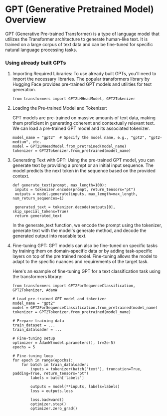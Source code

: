 # GPT (Generative Pretrained Model) Overview

GPT (Generative Pre-trained Transformer) is a type of language model that utilizes the Transformer architecture to generate human-like text. It is trained on a large corpus of text data and can be fine-tuned for specific natural language processing tasks. 

### Using already built GPTs
1. Importing Required Libraries:
   To use already built GPTs, you'll need to import the necessary libraries. The popular transformers library by Hugging Face provides pre-trained
   GPT models and utilities for text generation.
   ```
   from transformers import GPT2LMHeadModel, GPT2Tokenizer
   ```

2. Loading the Pre-trained Model and Tokenizer:

   GPT models are pre-trained on massive amounts of text data, making them proficient in generating coherent and contextually relevant text. We can
   load a pre-trained GPT model and its associated tokenizer.

   ```
   model_name = "gpt2"  # Specify the model name, e.g., "gpt2", "gpt2-medium", etc.
   model = GPT2LMHeadModel.from_pretrained(model_name)
   tokenizer = GPT2Tokenizer.from_pretrained(model_name)
   ```
3. Generating Text with GPT:
   Using the pre-trained GPT model, you can generate text by providing a prompt or an initial input sequence. The model predicts the next token in
   the sequence based on the provided context.
   ```
   def generate_text(prompt, max_length=100):
    inputs = tokenizer.encode(prompt, return_tensors="pt")
    outputs = model.generate(inputs, max_length=max_length, num_return_sequences=1)

    generated_text = tokenizer.decode(outputs[0], skip_special_tokens=True)
    return generated_text
   ```

   In the generate_text function, we encode the prompt using the tokenizer, generate text with the model's generate method, and decode the generated
   output into readable text.

4. Fine-tuning GPT:
   GPT models can also be fine-tuned on specific tasks by training them on domain-specific data or by adding task-specific layers on top of the pre
   trained model. Fine-tuning allows the model to adapt to the specific nuances and requirements of the target task.

   Here's an example of fine-tuning GPT for a text classification task using the transformers library:

   ```
   from transformers import GPT2ForSequenceClassification, GPT2Tokenizer, AdamW

   # Load pre-trained GPT model and tokenizer
   model_name = "gpt2"
   model = GPT2ForSequenceClassification.from_pretrained(model_name)
   tokenizer = GPT2Tokenizer.from_pretrained(model_name)
   
   # Prepare training data
   train_dataset = ...
   train_dataloader = ...
   
   # Fine-tuning setup
   optimizer = AdamW(model.parameters(), lr=2e-5)
   epochs = 5
   
   # Fine-tuning loop
   for epoch in range(epochs):
       for batch in train_dataloader:
           inputs = tokenizer(batch['text'], truncation=True, padding=True, return_tensors="pt")
           labels = batch['labels']
   
           outputs = model(**inputs, labels=labels)
           loss = outputs.loss
   
           loss.backward()
           optimizer.step()
           optimizer.zero_grad()
   ```

